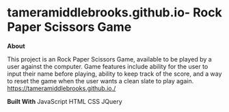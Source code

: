 # tameramiddlebrooks.github.io- Rock Paper Scissors Game

**About**

This project is an Rock Paper Scissors Game, available to be played by a user against the computer. Game features include ability for the user to input their name before playing, ability to keep track of the score, and a way to reset the game when the user wants a clean slate to play again.
https://tameramiddlebrooks.github.io./

**Built With**
JavaScript
HTML
CSS
JQuery

